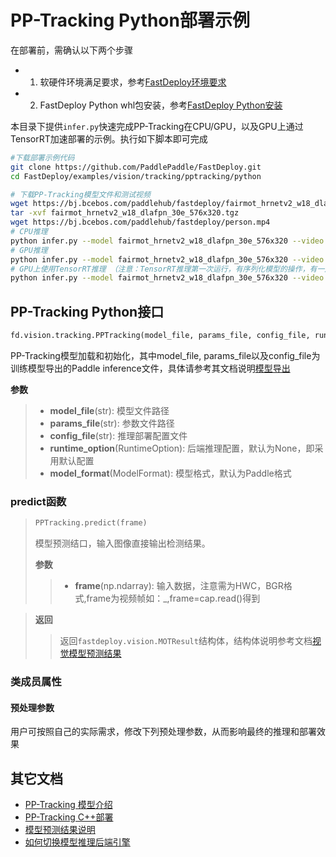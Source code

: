 # PP-Tracking Python部署示例

在部署前，需确认以下两个步骤

- 1. 软硬件环境满足要求，参考[FastDeploy环境要求](../../../../../docs/cn/build_and_install/download_prebuilt_libraries.md)  
- 2. FastDeploy Python whl包安装，参考[FastDeploy Python安装](../../../../../docs/cn/build_and_install/download_prebuilt_libraries.md)

本目录下提供`infer.py`快速完成PP-Tracking在CPU/GPU，以及GPU上通过TensorRT加速部署的示例。执行如下脚本即可完成

```bash
#下载部署示例代码
git clone https://github.com/PaddlePaddle/FastDeploy.git
cd FastDeploy/examples/vision/tracking/pptracking/python

# 下载PP-Tracking模型文件和测试视频
wget https://bj.bcebos.com/paddlehub/fastdeploy/fairmot_hrnetv2_w18_dlafpn_30e_576x320.tgz
tar -xvf fairmot_hrnetv2_w18_dlafpn_30e_576x320.tgz
wget https://bj.bcebos.com/paddlehub/fastdeploy/person.mp4
# CPU推理
python infer.py --model fairmot_hrnetv2_w18_dlafpn_30e_576x320 --video person.mp4 --device cpu
# GPU推理
python infer.py --model fairmot_hrnetv2_w18_dlafpn_30e_576x320 --video person.mp4  --device gpu
# GPU上使用TensorRT推理 （注意：TensorRT推理第一次运行，有序列化模型的操作，有一定耗时，需要耐心等待）
python infer.py --model fairmot_hrnetv2_w18_dlafpn_30e_576x320 --video person.mp4  --device gpu --use_trt True
```

## PP-Tracking Python接口

```python
fd.vision.tracking.PPTracking(model_file, params_file, config_file, runtime_option=None, model_format=ModelFormat.PADDLE)
```

PP-Tracking模型加载和初始化，其中model_file, params_file以及config_file为训练模型导出的Paddle inference文件，具体请参考其文档说明[模型导出](https://github.com/PaddlePaddle/PaddleSeg/tree/release/2.6/Matting)

**参数**

> * **model_file**(str): 模型文件路径
> * **params_file**(str): 参数文件路径
> * **config_file**(str): 推理部署配置文件
> * **runtime_option**(RuntimeOption): 后端推理配置，默认为None，即采用默认配置
> * **model_format**(ModelFormat): 模型格式，默认为Paddle格式

### predict函数

> ```python 
> PPTracking.predict(frame)
> ```
>
> 模型预测结口，输入图像直接输出检测结果。
>
> **参数**
>
> > * **frame**(np.ndarray): 输入数据，注意需为HWC，BGR格式,frame为视频帧如：_,frame=cap.read()得到

> **返回**
>
> > 返回`fastdeploy.vision.MOTResult`结构体，结构体说明参考文档[视觉模型预测结果](../../../../../docs/api/vision_results/)

### 类成员属性
#### 预处理参数
用户可按照自己的实际需求，修改下列预处理参数，从而影响最终的推理和部署效果



## 其它文档

- [PP-Tracking 模型介绍](..)
- [PP-Tracking C++部署](../cpp)
- [模型预测结果说明](../../../../../docs/api/vision_results/)
- [如何切换模型推理后端引擎](../../../../../docs/cn/faq/how_to_change_backend.md)
